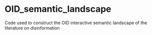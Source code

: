 # OID_semantic_landscape
Code used to construct the OID interactive semantic landscape of the literature on disinformation
